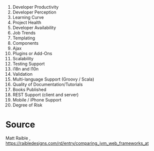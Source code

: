 1. Developer Productivity
2. Developer Perception
3. Learning Curve
4. Project Health
5. Developer Availability
6. Job Trends
7. Templating
8. Components
9. Ajax
10. Plugins or Add-Ons
11. Scalability
12. Testing Support
13. i18n and l10n
14. Validation
15. Multi-language Support (Groovy / Scala)
16. Quality of Documentation/Tutorials
17. Books Published
18. REST Support (client and server)
19. Mobile / iPhone Support
20. Degree of Risk

# Source
Matt Raible , https://raibledesigns.com/rd/entry/comparing_jvm_web_frameworks_at